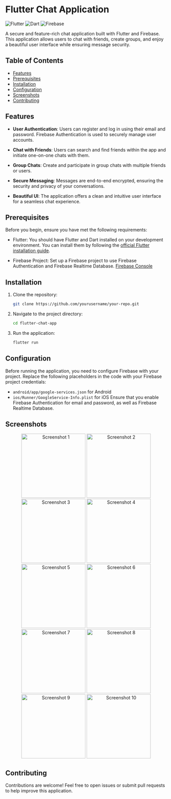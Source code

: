 # Flutter Chat Application

![Flutter](https://img.shields.io/badge/Flutter-2.5.0-blue?logo=flutter) ![Dart](https://img.shields.io/badge/Dart-2.14.0-blue?logo=dart) ![Firebase](https://img.shields.io/badge/Firebase-9.0.0-blue?logo=firebase)

A secure and feature-rich chat application built with Flutter and Firebase. This application allows users to chat with friends, create groups, and enjoy a beautiful user interface while ensuring message security.

## Table of Contents

- [Features](#features)
- [Prerequisites](#prerequisites)
- [Installation](#installation)
- [Configuration](#configuration)
- [Screenshots](#screenshots)
- [Contributing](#contributing)
## Features

- **User Authentication**: Users can register and log in using their email and password. Firebase Authentication is used to securely manage user accounts.

- **Chat with Friends**: Users can search and find friends within the app and initiate one-on-one chats with them.

- **Group Chats**: Create and participate in group chats with multiple friends or users.

- **Secure Messaging**: Messages are end-to-end encrypted, ensuring the security and privacy of your conversations.

- **Beautiful UI**: The application offers a clean and intuitive user interface for a seamless chat experience.

## Prerequisites

Before you begin, ensure you have met the following requirements:

- Flutter: You should have Flutter and Dart installed on your development environment. You can install them by following the [official Flutter installation guide](https://flutter.dev/docs/get-started/install).

- Firebase Project: Set up a Firebase project to use Firebase Authentication and Firebase Realtime Database. [Firebase Console](https://console.firebase.google.com/)

## Installation

1. Clone the repository:

   ```bash
   git clone https://github.com/yourusername/your-repo.git
2. Navigate to the project directory:
   ```bash
   cd flutter-chat-app
4. Run the application:
   ```bash
   flutter run

## Configuration
Before running the application, you need to configure Firebase with your project. Replace the following placeholders in the code with your Firebase project credentials:
- `android/app/google-services.json` for Android
- `ios/Runner/GoogleService-Info.plist` for iOS
Ensure that you enable Firebase Authentication for email and password, as well as Firebase Realtime Database.

## Screenshots

<p align="center">
  <img width="200" src="https://github.com/DevKrishnasai/flutter-chat-app/assets/122152880/4c0fb943-a753-4d7e-b805-3f9f38f3fc40" alt="Screenshot 1">
  <img width="200" src="https://github.com/DevKrishnasai/flutter-chat-app/assets/122152880/442f5451-b97e-4000-974a-03af34209024" alt="Screenshot 2">
  <img width="200" src="https://github.com/DevKrishnasai/flutter-chat-app/assets/122152880/22cd5253-1e6d-4099-bddc-d18e736780d9" alt="Screenshot 3">
  <img width="200" src="https://github.com/DevKrishnasai/flutter-chat-app/assets/122152880/49b932bc-6ceb-4a4b-b666-6aae0fdbdf71" alt="Screenshot 4">
  <img width="200" src="https://github.com/DevKrishnasai/flutter-chat-app/assets/122152880/f652a942-281a-4218-b84b-50ff813d0345" alt="Screenshot 5">
  <img width="200" src="https://github.com/DevKrishnasai/flutter-chat-app/assets/122152880/fdd7353b-16ae-4f09-b286-52456e376d49" alt="Screenshot 6">
  <img width="200" src="https://github.com/DevKrishnasai/flutter-chat-app/assets/122152880/9262e16c-4228-4c39-b91e-431840692f3c" alt="Screenshot 7">
  <img width="200" src="https://github.com/DevKrishnasai/flutter-chat-app/assets/122152880/825eafab-c771-4d0d-9fe5-1cb6264b4176" alt="Screenshot 8">
  <img width="200" src="https://github.com/DevKrishnasai/flutter-chat-app/assets/122152880/b56aa10c-58ab-482f-b533-7338962b6f42" alt="Screenshot 9">
  <img width="200" src="https://github.com/DevKrishnasai/flutter-chat-app/assets/122152880/55b1fb0e-3051-46f4-aa8f-dddb90e51659" alt="Screenshot 10">
</p>




## Contributing
Contributions are welcome! Feel free to open issues or submit pull requests to help improve this application.

